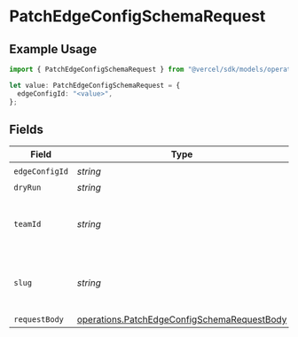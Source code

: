# PatchEdgeConfigSchemaRequest

## Example Usage

```typescript
import { PatchEdgeConfigSchemaRequest } from "@vercel/sdk/models/operations/patchedgeconfigschema.js";

let value: PatchEdgeConfigSchemaRequest = {
  edgeConfigId: "<value>",
};
```

## Fields

| Field                                                                                                      | Type                                                                                                       | Required                                                                                                   | Description                                                                                                |
| ---------------------------------------------------------------------------------------------------------- | ---------------------------------------------------------------------------------------------------------- | ---------------------------------------------------------------------------------------------------------- | ---------------------------------------------------------------------------------------------------------- |
| `edgeConfigId`                                                                                             | *string*                                                                                                   | :heavy_check_mark:                                                                                         | N/A                                                                                                        |
| `dryRun`                                                                                                   | *string*                                                                                                   | :heavy_minus_sign:                                                                                         | N/A                                                                                                        |
| `teamId`                                                                                                   | *string*                                                                                                   | :heavy_minus_sign:                                                                                         | The Team identifier to perform the request on behalf of.                                                   |
| `slug`                                                                                                     | *string*                                                                                                   | :heavy_minus_sign:                                                                                         | The Team slug to perform the request on behalf of.                                                         |
| `requestBody`                                                                                              | [operations.PatchEdgeConfigSchemaRequestBody](../../models/operations/patchedgeconfigschemarequestbody.md) | :heavy_minus_sign:                                                                                         | N/A                                                                                                        |